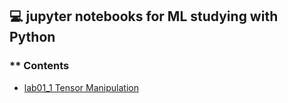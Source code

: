 ## 💻 jupyter notebooks for ML studying with Python
### ** Contents
+ [lab01_1 Tensor Manipulation](https://leecrossun.github.io/ml-study-python-jupyter-2022/lab01_1_Tensor_Manipulation.html)
